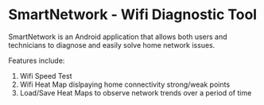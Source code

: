 # SmartNetwork - Wifi Diagnostic Tool
SmartNetwork is an Android application that allows both users and technicians to diagnose and easily solve home network issues. 

Features include: 
1. Wifi Speed Test
2. Wifi Heat Map dislpaying home connectivity strong/weak points
3. Load/Save Heat Maps to observe network trends over a period of time

